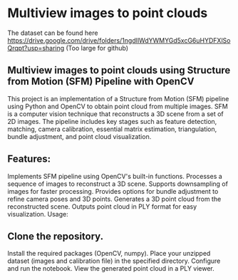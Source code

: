 # Multiview images to point clouds

The dataset can be found here https://drive.google.com/drive/folders/1ngdIlWdYWMYGd5xcG6uHYDFXlSoQrqpt?usp=sharing
(Too large for github)

## Multiview images to point clouds using Structure from Motion (SFM) Pipeline with OpenCV

This project is an implementation of a Structure from Motion (SFM) pipeline using Python and OpenCV to obtain point cloud from multiple images. SFM is a computer vision technique that reconstructs a 3D scene from a set of 2D images. The pipeline includes key stages such as feature detection, matching, camera calibration, essential matrix estimation, triangulation, bundle adjustment, and point cloud visualization.

## Features:

Implements SFM pipeline using OpenCV's built-in functions.
Processes a sequence of images to reconstruct a 3D scene.
Supports downsampling of images for faster processing.
Provides options for bundle adjustment to refine camera poses and 3D points.
Generates a 3D point cloud from the reconstructed scene.
Outputs point cloud in PLY format for easy visualization.
Usage:

## Clone the repository.
Install the required packages (OpenCV, numpy).
Place your unzipped dataset (images and calibration file) in the specified directory.
Configure and run the notebook.
View the generated point cloud in a PLY viewer.

